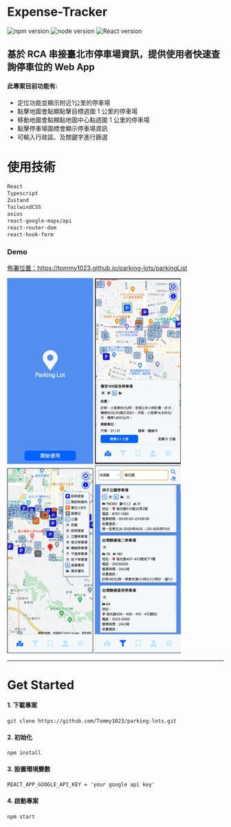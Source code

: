<h1>Expense-Tracker</h1>

![npm version](https://img.shields.io/badge/npm-v8.11.0-blue?style=flat 'npm')
![node version](https://img.shields.io/badge/node-v16.15.1-impotent?style=flat 'node')
![React version](https://img.shields.io/badge/React-v18.2.0-brightgreen?style=flat 'React')

## 基於 RCA 串接臺北市停車場資訊，提供使用者快速查詢停車位的 Web App

#### 此專案目前功能有:

- 定位功能並顯示附近1公里的停車場
- 點擊地圖會點顯點擊目標週圍 1 公里的停車場
- 移動地圖會點顯點地圖中心點週圍 1 公里的停車場
- 點擊停車場圖標會顯示停車場資訊
- 可輸入行政區、及關鍵字進行篩選

# 使用技術

```
React
Typescript
Zustand
TailwindCSS
axios
react-google-maps/api
react-router-dom
react-hook-form

```

### Demo

[佈署位置：https://tommy1023.github.io/parking-lots/parkingList
](https://tommy1023.github.io/parking-lots/parkingList)

<img src="./src/assets/images/home.png" alt="drawing" width="200"/>
<img src="./src/assets/images/parkingLotInfo.png" alt="drawing" width="200"/>
<img src="./src/assets/images/infoBox.png" alt="drawing" width="200"/>
<img src="./src/assets/images/filter.png" alt="drawing" width="200"/>


---

# Get Started

#### 1. 下載專案

```
git clone https://github.com/Tommy1023/parking-lots.git
```

#### 2. 初始化

```
npm install
```

#### 3. 設置環境變數

```
REACT_APP_GOOGLE_API_KEY = 'your google api key'
```

#### 4. 啟動專案

```
npm start
```

